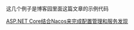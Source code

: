 这几个例子是博客园里面这篇文章的示例代码

[ASP.NET Core结合Nacos来完成配置管理和服务发现](https://www.cnblogs.com/catcher1994/p/11489052.html)
